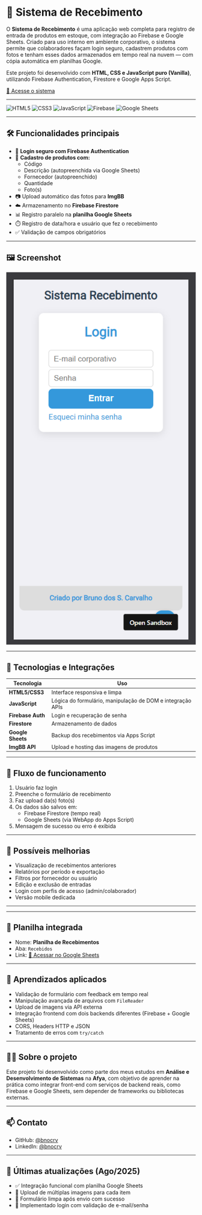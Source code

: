 # 💼 Sistema de Recebimento

O **Sistema de Recebimento** é uma aplicação web completa para registro de entrada de produtos em estoque, com integração ao Firebase e Google Sheets. Criado para uso interno em ambiente corporativo, o sistema permite que colaboradores façam login seguro, cadastrem produtos com fotos e tenham esses dados armazenados em tempo real na nuvem — com cópia automática em planilhas Google.

Este projeto foi desenvolvido com **HTML, CSS e JavaScript puro (Vanilla)**, utilizando Firebase Authentication, Firestore e Google Apps Script.

[🚀 Acesse o sistema](https://seu-sistema.vercel.app)

---

![HTML5](https://img.shields.io/badge/HTML5-E34F26?style=flat&logo=html5&logoColor=white)
![CSS3](https://img.shields.io/badge/CSS3-1572B6?style=flat&logo=css3&logoColor=white)
![JavaScript](https://img.shields.io/badge/JavaScript-F7DF1E?style=flat&logo=javascript&logoColor=black)
![Firebase](https://img.shields.io/badge/Firebase-FFCA28?style=flat&logo=firebase&logoColor=black)
![Google Sheets](https://img.shields.io/badge/Google_Sheets-34A853?style=flat&logo=google-sheets&logoColor=white)

---

## 🛠️ Funcionalidades principais

- 🔐 **Login seguro com Firebase Authentication**
- 🧾 **Cadastro de produtos com:**
  - Código
  - Descrição (autopreenchida via Google Sheets)
  - Fornecedor (autopreenchido)
  - Quantidade
  - Foto(s)
- 📷 Upload automático das fotos para **ImgBB**
- ☁️ Armazenamento no **Firebase Firestore**
- 📊 Registro paralelo na **planilha Google Sheets**
- ⏱️ Registro de data/hora e usuário que fez o recebimento
- ✅ Validação de campos obrigatórios

---

## 🖼️ Screenshot

<img src="screenshot.png" alt="Interface do Sistema de Recebimento" width="700"/>

---

## 🔌 Tecnologias e Integrações

| Tecnologia       | Uso                                                        |
|------------------|------------------------------------------------------------|
| **HTML5/CSS3**   | Interface responsiva e limpa                               |
| **JavaScript**   | Lógica do formulário, manipulação de DOM e integração APIs |
| **Firebase Auth**| Login e recuperação de senha                               |
| **Firestore**    | Armazenamento de dados                                     |
| **Google Sheets**| Backup dos recebimentos via Apps Script                    |
| **ImgBB API**    | Upload e hosting das imagens de produtos                   |

---

## 🔄 Fluxo de funcionamento

1. Usuário faz login
2. Preenche o formulário de recebimento
3. Faz upload da(s) foto(s)
4. Os dados são salvos em:
   - Firebase Firestore (tempo real)
   - Google Sheets (via WebApp do Apps Script)
5. Mensagem de sucesso ou erro é exibida

---

## 🧪 Possíveis melhorias

- Visualização de recebimentos anteriores
- Relatórios por período e exportação
- Filtros por fornecedor ou usuário
- Edição e exclusão de entradas
- Login com perfis de acesso (admin/colaborador)
- Versão mobile dedicada

---

---

## 📑 Planilha integrada

- Nome: **Planilha de Recebimentos**
- Aba: `Recebidos`
- Link: [📄 Acessar no Google Sheets](https://docs.google.com/spreadsheets/d/11781xe4rt2c89GIuaO1UqBDSNhbV-FQ7t9flOBTTc1w/edit#gid=0)

---

## 🧠 Aprendizados aplicados

- Validação de formulário com feedback em tempo real
- Manipulação avançada de arquivos com `FileReader`
- Upload de imagens via API externa
- Integração frontend com dois backends diferentes (Firebase + Google Sheets)
- CORS, Headers HTTP e JSON
- Tratamento de erros com `try/catch`

---

## 👨‍💻 Sobre o projeto

Este projeto foi desenvolvido como parte dos meus estudos em **Análise e Desenvolvimento de Sistemas** na **Afya**, com objetivo de aprender na prática como integrar front-end com serviços de backend reais, como Firebase e Google Sheets, sem depender de frameworks ou bibliotecas externas.

---

## 📫 Contato

- GitHub: [@bnocrv](https://github.com/bnocrv)
- LinkedIn: [@bnocrv](https://linkedin.com/in/bnocrv)

---

## 📅 Últimas atualizações (Ago/2025)

- ✅ Integração funcional com planilha Google Sheets
- 📸 Upload de múltiplas imagens para cada item
- 🧹 Formulário limpa após envio com sucesso
- 🔐 Implementado login com validação de e-mail/senha


